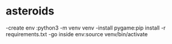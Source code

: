 # asteroids
-create env :python3 -m venv venv
-install pygame:pip install -r requirements.txt
-go inside env:source venv/bin/activate
